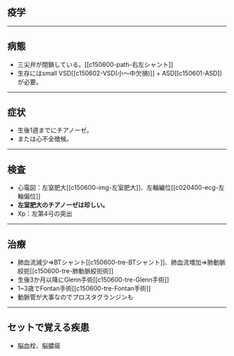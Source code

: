 ## 疫学
---
## 病態
- 三尖弁が閉鎖している。[[c150600-path-右左シャント]]
- 生存にはsmall VSD[[c150602-VSD(小～中欠損)]] + ASD[[c150601-ASD]]が必要。
---
## 症状
- 生後1週までにチアノーゼ。
- または心不全徴候。
---
## 検査
- 心電図：左室肥大[[c150600-img-左室肥大]]、左軸編位[[c020400-ecg-左軸偏位]]
- **左室肥大のチアノーゼは珍しい。**
- Xp：左第4弓の突出
---
## 治療
- 肺血流減少⇒BTシャント[[c150600-tre-BTシャント]]、肺血流増加⇒肺動脈絞扼[[c150600-tre-肺動脈絞扼術]]
- 生後3か月以降にGlenn手術[[c150600-tre-Glenn手術]]
- 1~3歳でFontan手術[[c150600-tre-Fontan手術]]
- 動脈管が大事なのでプロスタグランジンも
---
## セットで覚える疾患
- 脳血栓、脳膿瘍
